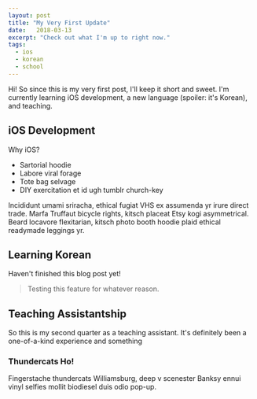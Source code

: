 ```yaml
---
layout: post
title: "My Very First Update"
date:   2018-03-13
excerpt: "Check out what I'm up to right now."
tags: 
  - ios
  - korean
  - school
---
```


Hi! So since this is my very first post, I'll keep it short and sweet. I'm currently learning iOS development, a new language (spoiler: it's Korean), and teaching.

## iOS Development

Why iOS?

  * Sartorial hoodie
  * Labore viral forage
  * Tote bag selvage
  * DIY exercitation et id ugh tumblr church-key

Incididunt umami sriracha, ethical fugiat VHS ex assumenda yr irure direct trade. Marfa Truffaut bicycle rights, kitsch placeat Etsy kogi asymmetrical. Beard locavore flexitarian, kitsch photo booth hoodie plaid ethical readymade leggings yr.

## Learning Korean

 Haven't finished this blog post yet!

> Testing this feature for whatever reason.

## Teaching Assistantship

So this is my second quarter as a teaching assistant. It's definitely been a one-of-a-kind experience and something

### Thundercats Ho!

Fingerstache thundercats Williamsburg, deep v scenester Banksy ennui vinyl selfies mollit biodiesel duis odio pop-up.
